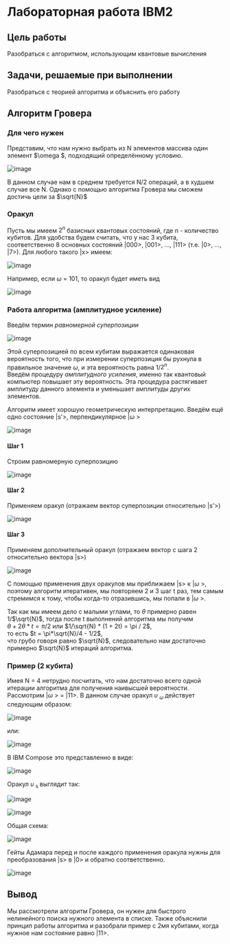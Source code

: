 # Лабораторная работа IBM2
## Цель работы
Разобраться с алгоритмом, использующим квантовые вычисления
## Задачи, решаемые при выполнении
Разобраться с теорией алгоритма и объяснить его работу
## Алгоритм Гровера
### Для чего нужен
Представим, что нам нужно выбрать из N элементов массива один элемент $\omega $, подходящий определённому условию.

![image](https://user-images.githubusercontent.com/79001610/172026777-958abd72-da69-470d-a4cd-8cc25f5ab4d7.png)

В данном случае нам в среднем требуется N/2 операций, а в худшем случае все N. Однако с помощью алгоритма Гровера мы сможем достичь цели за $\sqrt{N}$
### Оракул
Пусть мы имеем $2^{n}$ базисных квантовых состояний, где n - количество кубитов. Для удобства будем считать, что у нас 3 кубита, соответственно 8 основных состояний |000>, |001>, ..., |111> (т.е. |0>, ..., |7>). Для любого такого |x> имеем:

![image](https://user-images.githubusercontent.com/79001610/172027075-33892b08-3846-42ed-846c-7e6632ed751d.png)

Например, если $\omega$ = 101, то оракул будет иметь вид

![image](https://user-images.githubusercontent.com/79001610/172027112-063d55a4-553c-415a-a768-eb453bcf4560.png)

### Работа алгоритма (амплитудное усиление)
Введём термин _равномерной суперпозиции_

![image](https://user-images.githubusercontent.com/79001610/172027410-2d38dd67-a20a-4fde-b4b7-b1edcc037b12.png)

Этой суперпозицией по всем кубитам выражается одинаковая вероятность того, что при измерении суперпозиция бы рухнула в правильное значение $\omega$, и эта вероятность равна 1/$2^{n}$.\
Введём процедуру _амплитудного усиления_, именно так квантовый компьютер повышает эту вероятность. Эта процедура растягивает амплитуду данного элемента и уменьшает амплитуды других элементов.

Алгоритм имеет хорошую геометрическую интерпретацию. Введём ещё одно состояние |s'>, перпендикулярное |$\omega$ >

![image](https://user-images.githubusercontent.com/79001610/172027875-3aa6cfd4-2c98-426a-a796-f992421d9a8f.png)

#### Шаг 1
Строим равномерную суперпозицию

![image](https://user-images.githubusercontent.com/79001610/172027975-a93994fd-b0ae-48c7-b45f-6438ef5e6371.png)

#### Шаг 2
Применяем оракул (отражаем вектор суперпозиции относительно |s'>)

![image](https://user-images.githubusercontent.com/79001610/172028219-a709fe60-7692-4d4c-8379-20de4ee08e13.png)

#### Шаг 3
Применяем дополнительный оракул (отражаем вектор с шага 2 относительно вектора |s>)

![image](https://user-images.githubusercontent.com/79001610/172028844-8d9e93d3-60e0-448e-b174-b402c3747f56.png)

С помощью применения двух оракулов мы приближаем |s> к |$\omega$ >, поэтому алгоритм итеративен, мы повторяем 2 и 3 шаг t раз, тем самым стремимся к тому, чтобы когда-то отразившись, мы попали в |$\omega$ >.

Так как мы имеем дело с малыми углами, то $\theta$ примерно равен 1/$\sqrt{N}$, тогда после t выполнений алгоритма мы получим\
$\theta + 2\theta * t = \pi / 2$ или $1/\sqrt{N} * (1 + 2t) = \pi / 2$,\
то есть $t = \pi*\sqrt{N}/4 - 1/2$,\
что грубо говоря равно $\sqrt{N}$, следовательно нам достаточно примерно $\sqrt{N}$ итераций алгоритма.

### Пример (2 кубита)
Имея N = 4 нетрудно посчитать, что нам достаточно всего одной итерации алгоритма для получения наивысшей вероятности.\
Рассмотрим |$\omega$ > = |11>. В данном случае оракул $\upsilon$ <sub> $\omega$ </sub> действует следующим образом:

![image](https://user-images.githubusercontent.com/79001610/172029819-80e9df1e-4d78-4cd5-a479-bb0a14263c02.png)

или:
  
![image](https://user-images.githubusercontent.com/79001610/172029824-0aa48c76-c35c-4b60-9ff2-400b585d8035.png)

В IBM Compose это представленно в виде:

![image](https://user-images.githubusercontent.com/79001610/172029833-05427247-ca68-4b68-93e5-068f10117a29.png)

Оракул $\upsilon$ <sub> s </sub> выглядит так:

![image](https://user-images.githubusercontent.com/79001610/172030344-932f82a2-95d5-4ddc-85f7-ca5ab268dfaf.png)

![image](https://user-images.githubusercontent.com/79001610/172030352-813cf531-6cef-4734-a5b5-dc24bbbb36f1.png)

Общая схема:

![image](https://user-images.githubusercontent.com/79001610/172030368-305d37aa-ac57-43fd-aa3e-1698bdfe826b.png)

Гейты Адамара перед и после каждого применения оракула нужны для преобразования |s> в |0> и обратно соответственно.

![image](https://user-images.githubusercontent.com/79001610/172030410-7e6de6f2-b1df-4f67-887c-de7a5ac09a3a.png)

## Вывод
Мы рассмотрели алгоритм Гровера, он нужен для быстрого нелинейного поиска нужного элемента в списке. Также объяснили принцип работы алгоритма и разобрали пример с 2мя кубитами, когда нужное нам состояние равно |11>.
